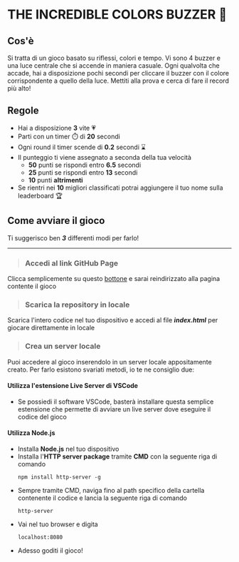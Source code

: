 
# THE INCREDIBLE COLORS BUZZER 🚨

## Cos'è

Si tratta di un gioco basato su riflessi, colori e tempo. Vi sono 4 buzzer e una luce centrale che si accende in maniera casuale. Ogni qualvolta che accade, hai a disposizione pochi secondi per cliccare il buzzer con il colore corrispondente a quello della luce. Mettiti alla prova e cerca di fare il record più alto!

## Regole

+ Hai a disposizione **3** vite 💗
+ Parti con un timer ⏱️ di **20** secondi
+ Ogni round il timer scende di **0.2** secondi ⌛
+ Il punteggio ti viene assegnato a seconda della tua velocità
  + **50** punti se rispondi entro **6.5** secondi
  + **25** punti se rispondi entro **13** secondi
  + **10** punti **altrimenti**
+ Se rientri nei **10** migliori classificati potrai aggiungere il tuo nome sulla leaderboard 🏆

## Come avviare il gioco

Ti suggerisco ben ***3*** differenti modi per farlo!

***

> ### Accedi al link GitHub Page

Clicca semplicemente su questo [bottone]() e sarai reindirizzato alla pagina contente il gioco

> ### Scarica la repository in locale

Scarica l'intero codice nel tuo dispositivo e accedi al file ***index.html*** per giocare direttamente in locale

> ### Crea un server locale

Puoi accedere al gioco inserendolo in un server locale appositamente creato. Per farlo esistono svariati metodi, io te ne consiglio due:

#### **Utilizza l'estensione Live Server di VSCode**
+ Se possiedi il software VSCode, basterà installare questa semplice estensione che permette di avviare un live server dove eseguire il codice del gioco

#### **Utilizza Node.js**

+ Installa **Node.js** nel tuo dispositivo 
+ Installa l'**HTTP server package** tramite **CMD** con la seguente riga di comando 
  ```
  npm install http-server -g
  ```
+ Sempre tramite CMD, naviga fino al path specifico della cartella contenente il codice e lancia la seguente riga di comando
  ```
  http-server
  ```
+ Vai nel tuo browser e digita 
  ```
  localhost:8080
  ```
+ Adesso goditi il gioco!
